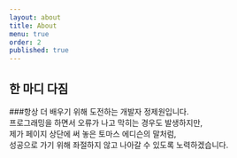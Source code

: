 ```yaml
---
layout: about
title: About
menu: true
order: 2
published: true
---
```


## 한 마디 다짐

###항상 더 배우기 위해 도전하는 개발자 정제원입니다.<br />
프로그래밍을 하면서 오류가 나고 막히는 경우도 발생하지만,<br />
제가 페이지 상단에 써 놓은 토마스 에디슨의 말처럼,<br />
성공으로 가기 위해 좌절하지 않고 나아갈 수 있도록 노력하겠습니다.

<br />
<br />